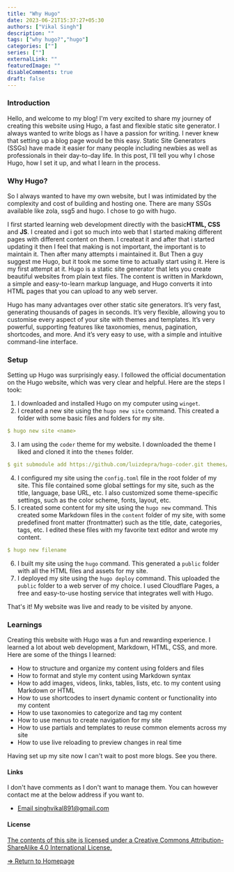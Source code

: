 ```yaml
---
title: "Why Hugo"
date: 2023-06-21T15:37:27+05:30
authors: ["Vikal Singh"]
description: ""
tags: ["why hugo?","hugo"]
categories: [""]
series: [""]
externalLink: ""
featuredImage: ""
disableComments: true
draft: false
---
```

### Introduction

Hello, and welcome to my blog! I'm very excited to share my journey of creating this website using Hugo, a fast and flexible static site generator. I always wanted to write blogs as I have a passion for writing. I never knew that setting up a blog page would be this easy. Static Site Generators (SSGs) have made it easier for many people including newbies as well as professionals in their day-to-day life. In this post, I'll tell you why I chose Hugo, how I set it up, and what I learn in the process.

### Why Hugo?

So I always wanted to have my own website, but I was intimidated by the complexity and cost of building and hosting one. There are many SSGs available like zola, ssg5 and hugo. I chose to go with hugo.

I first started learning web development directly with the basic**HTML, CSS** and **JS**. I created and i got so much into web that I started making different pages with different content on them. I createat it and after that i started updating it then I feel that making is not important, the important is to maintain it. Then after many attempts i maintained it. 
But Then a guy suggest me Hugo, but it took me some time to actually start using it. Here is my first attempt at it. Hugo is a static site generator that lets you create beautiful websites from plain text files. The content is written in Markdown, a simple and easy-to-learn markup language, and Hugo converts it into HTML pages that you can upload to any web server.

Hugo has many advantages over other static site generators. It’s very fast, generating thousands of pages in seconds. It’s very flexible, allowing you to customise every aspect of your site with themes and templates. It’s very powerful, supporting features like taxonomies, menus, pagination, shortcodes, and more. And it’s very easy to use, with a simple and intuitive command-line interface.

### Setup

Setting up Hugo was surprisingly easy. I followed the official documentation on the Hugo website, which was very clear and helpful. Here are the steps I took:

1. I downloaded and installed Hugo on my computer using `winget`.
2. I created a new site using the `hugo new site` command. This created a folder with some basic files and folders for my site.

```yaml
$ hugo new site <name>
```

3. I am using the `coder` theme for my website. I downloaded the theme I liked and cloned it into the `themes` folder.

```yaml
$ git submodule add https://github.com/luizdepra/hugo-coder.git themes/hugo-coder
```
4. I configured my site using the `config.toml` file in the root folder of my site. This file contained some global settings for my site, such as the title, language, base URL, etc. I also customized some theme-specific settings, such as the color scheme, fonts, layout, etc.
5. I created some content for my site using the `hugo new` command. This created some Markdown files in the `content` folder of my site, with some predefined front matter (frontmatter) such as the title, date, categories, tags, etc. I edited these files with my favorite text editor and wrote my content.
   
```yaml
$ hugo new filename
```

6. I built my site using the `hugo` command. This generated a `public` folder with all the HTML files and assets for my site.
7. I deployed my site using the `hugo deploy` command. This uploaded the `public` folder to a web server of my choice. I used Cloudflare Pages, a free and easy-to-use hosting service that integrates well with Hugo.

That's it! My website was live and ready to be visited by anyone.

### Learnings

Creating this website with Hugo was a fun and rewarding experience. I learned a lot about web development, Markdown, HTML, CSS, and more. Here are some of the things I learned:

- How to structure and organize my content using folders and files
- How to format and style my content using Markdown syntax
- How to add images, videos, links, tables, lists, etc. to my content using Markdown or HTML
- How to use shortcodes to insert dynamic content or functionality into my content
- How to use taxonomies to categorize and tag my content
- How to use menus to create navigation for my site
- How to use partials and templates to reuse common elements across my site
- How to use live reloading to preview changes in real time

Having set up my site now I can't wait to post more blogs. See you there.


#### Links
I don't have comments as I don't want to manage them. You can however contact me at the below address if you want to.

 - [Email singhvikal891@gmail.com](mailto:singhvikal891@gmail.com)



#### License 

[The contents of this site is licensed under a Creative Commons Attribution-ShareAlike 4.0 International License.](https://creativecommons.org/licenses/by-sa/4.0/)

[=> Return to Homepage](https://vikmenace.github.io)
